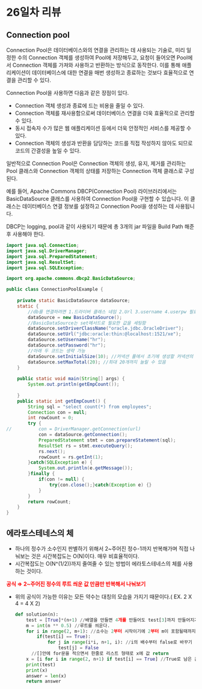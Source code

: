 # 26일차 리뷰

## Connection pool

Connection Pool은 데이터베이스와의 연결을 관리하는 데 사용되는 기술로, 미리 일정한 수의 Connection 객체를 생성하여 Pool에 저장해두고, 요청이 들어오면 Pool에서 Connection 객체를 가져와 사용하고 반환하는 방식으로 동작한다. 이를 통해 애플리케이션이 데이터베이스에 대한 연결을 매번 생성하고 종료하는 것보다 효율적으로 연결을 관리할 수 있다.

Connection Pool을 사용하면 다음과 같은 장점이 있다.

- Connection 객체 생성과 종료에 드는 비용을 줄일 수 있다.
- Connection 객체를 재사용함으로써 데이터베이스 연결을 더욱 효율적으로 관리할 수 있다.
- 동시 접속자 수가 많은 웹 애플리케이션 등에서 더욱 안정적인 서비스를 제공할 수 있다.
- Connection 객체의 생성과 반환을 담당하는 코드를 직접 작성하지 않아도 되므로 코드의 간결성을 높일 수 있다.

일반적으로 Connection Pool은 Connection 객체의 생성, 유지, 제거를 관리하는 Pool 클래스와 Connection 객체의 상태를 저장하는 Connection 객체 클래스로 구성된다.

예를 들어, Apache Commons DBCP(Connection Pool) 라이브러리에서는 BasicDataSource 클래스를 사용하여 Connection Pool을 구현할 수 있습니다. 이 클래스는 데이터베이스 연결 정보를 설정하고 Connection Pool을 생성하는 데 사용됩니다.

DBCP는 logging, pool과 같이 사용되기 때문에 총 3개의 jar 파일을 Build Path 해준 후 사용해야 한다.

```java
import java.sql.Connection;
import java.sql.DriverManager;
import java.sql.PreparedStatement;
import java.sql.ResultSet;
import java.sql.SQLException;

import org.apache.commons.dbcp2.BasicDataSource;

public class ConnectionPoolExample {
	
	private static BasicDataSource dataSource;
	static {
		//db를 연결하려면 1.드라이버 클래스 네임 2.Url 3.username 4.userpw 필요
		dataSource = new BasicDataSource();
		//BasicDataSource는 set메서드로 필요한 값을 세팅함
		dataSource.setDriverClassName("oracle.jdbc.OracleDriver");
		dataSource.setUrl("jdbc:oracle:thin:@localhost:1521/xe");
		dataSource.setUsername("hr");
		dataSource.setPassword("hr");
		//아래 두 코드는 생략 가능
		dataSource.setInitialSize(10); //커넥션 풀에서 초기에 생성할 커넥션의 수를 설정하는 역할
		dataSource.setMaxTotal(20); //최대 20개까지 늘릴 수 있음
	}
	
	public static void main(String[] args) {
		System.out.println(getEmpCount());
		
	}
	public static int getEmpCount() {
		String sql = "select count(*) from employees";
		Connection con = null;
		int rowCount = 0;
		try {
//			con = DriverManager.getConnection(url)
			con = dataSource.getConnection();
			PreparedStatement stmt = con.prepareStatement(sql);
			ResultSet rs = stmt.executeQuery();
			rs.next();
			rowCount = rs.getInt(1);
		}catch(SQLException e) {
			System.out.println(e.getMessage());
		}finally {
			if(con != null) {
				try{con.close();}catch(Exception e) {}				
			}
		}
		return rowCount;
	}
}
```

## 에라토스테네스의 체

- 하나의 정수가 소수인지 판별하기 위해서 2~주어진 정수-1까지 반복해가며 직접 나눠보는 것은 시간복잡도는 O(N)이다. 매우 비효율적이다.
- 시간복잡도는 O(N^(1/2))까지 줄여줄 수 있는 방법이 에라토스테네스의 체를 사용하는 것이다.

**<span style="color:red">공식 ⇒ 2~주어진 정수의 루트 씌운 값 만큼만 반복해서 나눠보기</span>**

- 위의 공식이 가능한 이유는 모든 약수는 대칭의 모습을 가지기 때문이다.( EX. 2 X 4 = 4 X 2)

  ```python
  def solution(n):
      test = [True]*(n+1) //배열을 만들면 4개를 만들어도 test[3]까지 만들어지기 때문에 n+1
      m = int(n ** 0.5) //루트를 씌운다.
      for i in range(2, m+1): //소수는 2부터 시작이기에 2부터 m이 포함될때까지 반복
          if(test[i] == True):
              for j in range(i*i, n+1, i): //i의 배수부터 false로 바꾸기
                  test[j] = False
  		//[]안에 for문을 적으면서 한줄로 리스트 형태로 x에 값 return
      x = [i for i in range(2, n+1) if test[i] == True] //True로 남은 값만 추출(false는 약수가 있음)
      print(test)
      print(x)
      answer = len(x)
      return answer
  ```